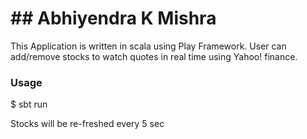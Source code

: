 # ## Abhiyendra K Mishra

This Application is written in scala using Play Framework. 
User can add/remove stocks to watch quotes in real time using  Yahoo! finance.

### Usage

$ sbt run

Stocks will be re-freshed every 5 sec